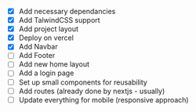 - [x] Add necessary dependancies
- [x] Add TalwindCSS support
- [x] Add project layout
- [x] Deploy on vercel
- [x] Add Navbar
- [ ] Add Footer
- [ ] Add new home layout
- [ ] Add a login page
- [ ] Set up small components for reusability
- [ ] Add routes (already done by nextjs - usually)
- [ ] Update everything for mobile (responsive approach)

